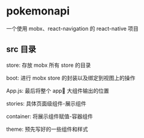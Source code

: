# pokemonapi

一个使用 mobx、react-navigation 的 react-native 项目

## src 目录

store: 存放 mobx 所有 store 的目录

boot: 进行 mobx store 的封装以及绑定到视图上的操作

App.js: 最后将整个 app 大组件输出的位置

stories: 具体页面级组件-展示组件

container: 将展示组件赋值-容器组件

theme: 预先写好的一些组件和样式
